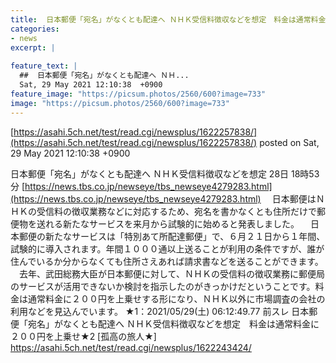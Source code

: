 ```yaml
---
title:  日本郵便「宛名」がなくとも配達へ ＮＨＫ受信料徴収などを想定　料金は通常料金に２００円を上乗せ★3  
categories:
- news
excerpt: |
  
feature_text: |
  ##  日本郵便「宛名」がなくとも配達へ ＮＨ...
  Sat, 29 May 2021 12:10:38  +0900
feature_image: "https://picsum.photos/2560/600?image=733"
image: "https://picsum.photos/2560/600?image=733"
---
```


[https://asahi.5ch.net/test/read.cgi/newsplus/1622257838/](https://asahi.5ch.net/test/read.cgi/newsplus/1622257838/)
posted on Sat, 29 May 2021 12:10:38  +0900

<!--more-->

日本郵便「宛名」がなくとも配達へ ＮＨＫ受信料徴収などを想定 28日 18時53分 [https://news.tbs.co.jp/newseye/tbs_newseye4279283.html](https://news.tbs.co.jp/newseye/tbs_newseye4279283.html) 　日本郵便はＮＨＫの受信料の徴収業務などに対応するため、宛名を書かなくとも住所だけで郵便物を送れる新たなサービスを来月から試験的に始めると発表しました。 　日本郵便の新たなサービスは「特別あて所配達郵便」で、６月２１日から１年間、試験的に導入されます。年間１０００通以上送ることが利用の条件ですが、誰が住んでいるか分からなくても住所さえあれば請求書などを送ることができます。 　去年、武田総務大臣が日本郵便に対して、ＮＨＫの受信料の徴収業務に郵便局のサービスが活用できないか検討を指示したのがきっかけだということです。料金は通常料金に２００円を上乗せする形になり、ＮＨＫ以外に市場調査の会社の利用などを見込んでいます。 ★1：2021/05/29(土) 06:12:49.77 前スレ 日本郵便「宛名」がなくとも配達へ ＮＨＫ受信料徴収などを想定　料金は通常料金に２００円を上乗せ★2 [孤高の旅人★] https://asahi.5ch.net/test/read.cgi/newsplus/1622243424/

